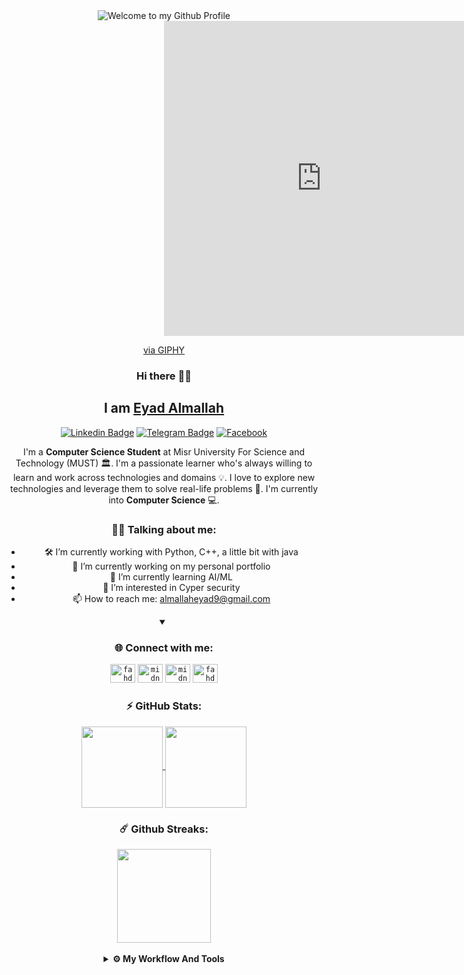 <div align="center">
  <img src="https://media2.giphy.com/media/qgQUggAC3Pfv687qPC/giphy.gif?cid=ecf05e47tlgu6ruohynph3m6pcgukzjqzvkdx6s05bvslib7&rid=giphy.gif&ct=g" style="max-width: 100%;" alt="Welcome to my Github Profile" />
  <div style="width:100%;height:0;padding-bottom:100%;position:relative;"><iframe src="https://giphy.com/embed/26Bu23UMAFdWxNcQM" width="100%" height="100%" style="position:absolute" frameBorder="0" class="giphy-embed" allowFullScreen></iframe></div><p><a href="https://giphy.com/gifs/originals-mothers-day-elephants-happy-26Bu23UMAFdWxNcQM">via GIPHY</a></p>
	
### Hi there 👋🏻
## I am [Eyad Almallah](https://github.com/vSkipv)	
[![Linkedin Badge](https://img.shields.io/badge/-LinkedIn-0e76a8?style=flat-square&logo=Linkedin&logoColor=white)](https://www.linkedin.com/in/eyad-almallah-a7188b233/)
[![Telegram Badge](https://img.shields.io/badge/-Telegram-0088cc?style=flat-square&logo=Telegram&logoColor=white)](https://t.me/EyadAlmallah)
[![Facebook](https://img.shields.io/badge/Facebook-%231877F2.svg?style=for-the-square&logo=Facebook&logoColor=white)](https://www.facebook.com/eyad.almallah99)

  
I'm a **Computer Science Student** at Misr University For Science and Technology (MUST) 🏛. I'm a passionate learner who's always willing to learn and work across technologies and domains 💡. I love to explore new technologies and leverage them to solve real-life problems 🔭. I'm currently into **Computer Science** 💻.

### 👨‍💻 Talking about me:  

- 🛠 I’m currently working with Python, C++, a little bit with java
- 🔭 I’m currently working on my personal portfolio 
- 🌱 I’m currently learning AI/ML
- 👀 I’m interested in Cyper security 
- 📫 How to reach me: almallaheyad9@gmail.com

<details open><summary><h3 align="center">🌐 Connect with me:</h3></summary>
<code><a href="https://www.linkedin.com/in/eyad-almallah-a7188b233/" target="_blank"><img src="https://raw.githubusercontent.com/rahuldkjain/github-profile-readme-generator/master/src/images/icons/Social/linked-in-alt.svg" alt="fahd-seddik" height="30" width="40" /></a></code>
<code><a href="https://codeforces.com/profile/EyadAlmallah" target="blank"><img src="https://raw.githubusercontent.com/rahuldkjain/github-profile-readme-generator/master/src/images/icons/Social/codeforces.svg" alt="midniterayz" height="30" width="40" /></a></code>
<code><a href="https://leetcode.com/EyadAlmallah/" target="blank"><img src="https://raw.githubusercontent.com/rahuldkjain/github-profile-readme-generator/master/src/images/icons/Social/leet-code.svg" alt="midniterayz" height="30" width="40" /></a></code>
<code><a href="https://www.hackerrank.com/EyadAlmallah" target="blank"><img src="https://raw.githubusercontent.com/rahuldkjain/github-profile-readme-generator/master/src/images/icons/Social/hackerrank.svg" alt="fahd_seddik02" height="30" width="40" /></a></code>	
  </details>
  
### ⚡ GitHub Stats:
<div align="center">
<a href="https://github.com/vSkipv">
  <img align="center" height="130em" src="https://github-readme-stats-khaki-six.vercel.app//api?username=vSkipv&count_private=true&show_icons=true&theme=dark&hide=prs,issues&include_all_commits=true" />
</a>
<a href="https://github.com/vSkipv">
  <img align="center" height="130em" src="https://github-readme-stats-khaki-six.vercel.app//api/top-langs/?username=vSkipv&layout=compact&theme=dark&langs_count=6&exclude_repo=Deep-Learning-Specialization-Coursera,MachineLearning-StanfordOnline,CS50AI,kaggle,MLH-GHW-Video-Game&hide=html,Jupyter%20Notebook,makefile,css,makefile,Roff" />
</a>
</div>

  
### ☄️ Github Streaks:
<div align="center">
	<a href="https://github.com/vSkipv">
	  <img align="center" height="150em" src="http://github-readme-streak-stats.herokuapp.com?user=vSkipv&theme=dark&date_format=M%20j%5B%2C%20Y%5D" />
	</a>
</div>

<br/>

<details>	
  <br />
	
<summary><b>⚙️ My Workflow And Tools</b></summary>
  	<ul>
  	  <li><b>OS:</b> Windows 11 & Linux ubuntu</li>
	    <li><b>Laptop: </b> HP Laptop 15-dw3010nx (i5)</li>
	    <li><b>PC: </b> Intel Core I7, 16GB Ram, GTX 1060 </li>
  	  <li><b>Browser: </b> Chrome </li>
	    <li><b>Terminal: </b> Powershell, ZSH </li>
	    <li><b>Code Editor:</b> Clion & VSCODE </li>
	  </ul>	
</details>


  <br/>

